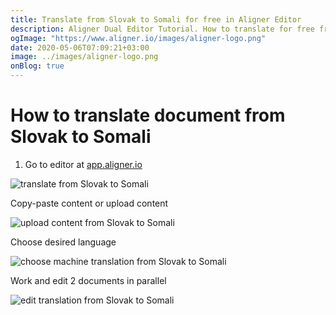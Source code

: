 ```yaml
---
title: Translate from Slovak to Somali for free in Aligner Editor
description: Aligner Dual Editor Tutorial. How to translate for free from Slovak to Somali. Aligner is multilingual document management platform. 
ogImage: "https://www.aligner.io/images/aligner-logo.png"
date: 2020-05-06T07:09:21+03:00
image: ../images/aligner-logo.png
onBlog: true
---
```


# How to translate document from Slovak to Somali

1. Go to editor at [app.aligner.io](https://app.aligner.io "Aligner App web page")

![translate from Slovak to Somali](../aligner-blank-editor.png "translate from Slovak to Somali")

Copy-paste content or upload content

![upload content from Slovak to Somali](../aligner-uploaded-document.png "upload content from Slovak to Somali")

Choose desired language

![choose machine translation from Slovak to Somali](../aligner-language-dropdown.png "choose machine translation from Slovak to Somali")

Work and edit 2 documents in parallel

![edit translation from Slovak to Somali](../aligner-double-sitded-editor.png "edit translation from Slovak to Somali")

